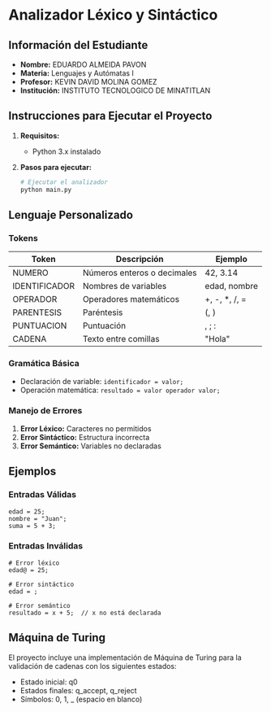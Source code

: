 # Analizador Léxico y Sintáctico

## Información del Estudiante
- **Nombre:** EDUARDO ALMEIDA PAVON
- **Materia:** Lenguajes y Autómatas I
- **Profesor:** KEVIN DAVID MOLINA GOMEZ
- **Institución:** INSTITUTO TECNOLOGICO DE MINATITLAN

## Instrucciones para Ejecutar el Proyecto

1. **Requisitos:**
   - Python 3.x instalado

2. **Pasos para ejecutar:**
   ```bash
   # Ejecutar el analizador
   python main.py
   ```

## Lenguaje Personalizado

### Tokens
| Token | Descripción | Ejemplo |
|-------|-------------|---------|
| NUMERO | Números enteros o decimales | 42, 3.14 |
| IDENTIFICADOR | Nombres de variables | edad, nombre |
| OPERADOR | Operadores matemáticos | +, -, *, /, = |
| PARENTESIS | Paréntesis | (, ) |
| PUNTUACION | Puntuación | , ; : |
| CADENA | Texto entre comillas | "Hola" |

### Gramática Básica
- Declaración de variable: `identificador = valor;`
- Operación matemática: `resultado = valor operador valor;`

### Manejo de Errores
1. **Error Léxico:** Caracteres no permitidos
2. **Error Sintáctico:** Estructura incorrecta
3. **Error Semántico:** Variables no declaradas

## Ejemplos

### Entradas Válidas
```
edad = 25;
nombre = "Juan";
suma = 5 + 3;
```

### Entradas Inválidas
```
# Error léxico
edad@ = 25;

# Error sintáctico
edad = ;

# Error semántico
resultado = x + 5;  // x no está declarada
```

## Máquina de Turing
El proyecto incluye una implementación de Máquina de Turing para la validación de cadenas con los siguientes estados:
- Estado inicial: q0
- Estados finales: q_accept, q_reject
- Símbolos: 0, 1, _ (espacio en blanco) 
